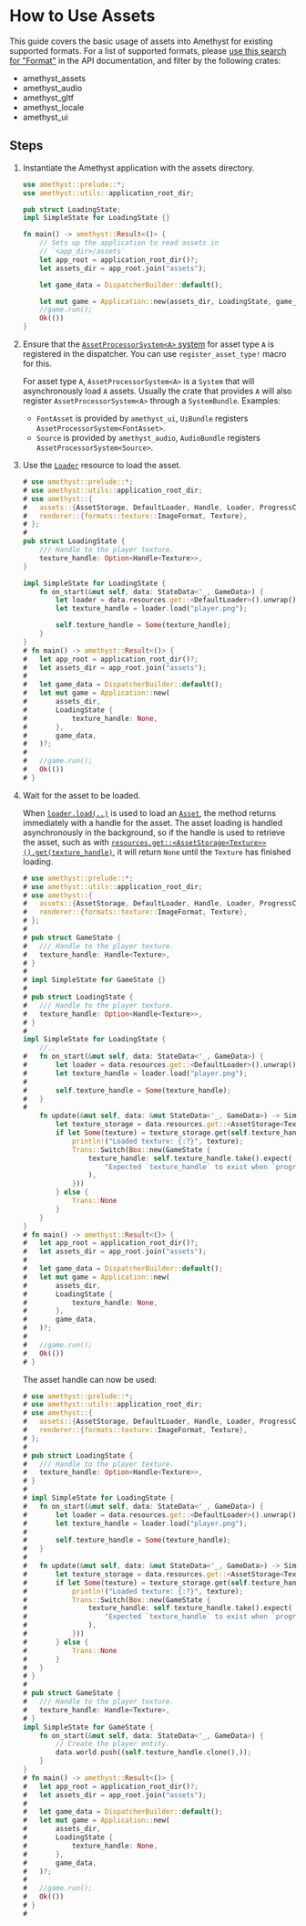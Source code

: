 # How to Use Assets

This guide covers the basic usage of assets into Amethyst for existing supported formats. For a list of supported formats, please [use this search for "Format"][doc_search_format] in the API documentation, and filter by the following crates:

- amethyst\_assets
- amethyst\_audio
- amethyst\_gltf
- amethyst\_locale
- amethyst\_ui

## Steps

1. Instantiate the Amethyst application with the assets directory.

   ```rust
   use amethyst::prelude::*;
   use amethyst::utils::application_root_dir;

   pub struct LoadingState;
   impl SimpleState for LoadingState {}

   fn main() -> amethyst::Result<()> {
       // Sets up the application to read assets in
       // `<app_dir>/assets`
       let app_root = application_root_dir()?;
       let assets_dir = app_root.join("assets");

       let game_data = DispatcherBuilder::default();

       let mut game = Application::new(assets_dir, LoadingState, game_data)?;
       //game.run();
       Ok(())
   }
   ```

1. Ensure that the [`AssetProcessorSystem<A>` system][doc_processor_system] for asset type `A` is registered in the dispatcher.
   You can use `register_asset_type!` macro for this.

   For asset type `A`, `AssetProcessorSystem<A>` is a `System` that will asynchronously load `A` assets. Usually the crate that provides `A` will also register `AssetProcessorSystem<A>` through a `SystemBundle`. Examples:

   - `FontAsset` is provided by `amethyst_ui`, `UiBundle` registers `AssetProcessorSystem<FontAsset>`.
   - `Source` is provided by `amethyst_audio`, `AudioBundle` registers `AssetProcessorSystem<Source>`.

1. Use the [`Loader`][doc_loader] resource to load the asset.

   ```rust
   # use amethyst::prelude::*;
   # use amethyst::utils::application_root_dir;
   # use amethyst::{
   #   assets::{AssetStorage, DefaultLoader, Handle, Loader, ProgressCounter},
   #   renderer::{formats::texture::ImageFormat, Texture},
   # };
   # 
   pub struct LoadingState {
       /// Handle to the player texture.
       texture_handle: Option<Handle<Texture>>,
   }

   impl SimpleState for LoadingState {
       fn on_start(&mut self, data: StateData<'_, GameData>) {
           let loader = data.resources.get::<DefaultLoader>().unwrap();
           let texture_handle = loader.load("player.png");

           self.texture_handle = Some(texture_handle);
       }
   }
   # fn main() -> amethyst::Result<()> {
   #   let app_root = application_root_dir()?;
   #   let assets_dir = app_root.join("assets");
   # 
   #   let game_data = DispatcherBuilder::default();
   #   let mut game = Application::new(
   #       assets_dir,
   #       LoadingState {
   #           texture_handle: None,
   #       },
   #       game_data,
   #   )?;
   # 
   #   //game.run();
   #   Ok(())
   # }
   ```

1. Wait for the asset to be loaded.

   When [`loader.load(..)`][doc_load] is used to load an [`Asset`][doc_asset], the method returns immediately with a handle for the asset. The asset loading is handled asynchronously in the background, so if the handle is used to retrieve the asset, such as with [`resources.get::<AssetStorage<Texture>>()`][doc_read_resource][`.get(texture_handle)`][doc_asset_get], it will return `None` until the `Texture` has finished loading.

   ```rust
   # use amethyst::prelude::*;
   # use amethyst::utils::application_root_dir;
   # use amethyst::{
   #   assets::{AssetStorage, DefaultLoader, Handle, Loader, ProgressCounter},
   #   renderer::{formats::texture::ImageFormat, Texture},
   # };
   # 
   # pub struct GameState {
   #   /// Handle to the player texture.
   #   texture_handle: Handle<Texture>,
   # }
   # 
   # impl SimpleState for GameState {}
   # 
   # pub struct LoadingState {
   #   /// Handle to the player texture.
   #   texture_handle: Option<Handle<Texture>>,
   # }
   # 
   impl SimpleState for LoadingState {
       //..
   #   fn on_start(&mut self, data: StateData<'_, GameData>) {
   #       let loader = data.resources.get::<DefaultLoader>().unwrap();
   #       let texture_handle = loader.load("player.png");
   # 
   #       self.texture_handle = Some(texture_handle);
   #   }
   # 
       fn update(&mut self, data: &mut StateData<'_, GameData>) -> SimpleTrans {
           let texture_storage = data.resources.get::<AssetStorage<Texture>>().unwrap();
           if let Some(texture) = texture_storage.get(self.texture_handle.as_ref().unwrap()) {
               println!("Loaded texture: {:?}", texture);
               Trans::Switch(Box::new(GameState {
                   texture_handle: self.texture_handle.take().expect(
                       "Expected `texture_handle` to exist when `progress_counter` is complete.",
                   ),
               }))
           } else {
               Trans::None
           }
       }
   }
   # fn main() -> amethyst::Result<()> {
   #   let app_root = application_root_dir()?;
   #   let assets_dir = app_root.join("assets");
   # 
   #   let game_data = DispatcherBuilder::default();
   #   let mut game = Application::new(
   #       assets_dir,
   #       LoadingState {
   #           texture_handle: None,
   #       },
   #       game_data,
   #   )?;
   # 
   #   //game.run();
   #   Ok(())
   # }
   ```

   The asset handle can now be used:

   ```rust
   # use amethyst::prelude::*;
   # use amethyst::utils::application_root_dir;
   # use amethyst::{
   #   assets::{AssetStorage, DefaultLoader, Handle, Loader, ProgressCounter},
   #   renderer::{formats::texture::ImageFormat, Texture},
   # };
   # 
   # pub struct LoadingState {
   #   /// Handle to the player texture.
   #   texture_handle: Option<Handle<Texture>>,
   # }
   # 
   # impl SimpleState for LoadingState {
   #   fn on_start(&mut self, data: StateData<'_, GameData>) {
   #       let loader = data.resources.get::<DefaultLoader>().unwrap();
   #       let texture_handle = loader.load("player.png");
   # 
   #       self.texture_handle = Some(texture_handle);
   #   }
   # 
   #   fn update(&mut self, data: &mut StateData<'_, GameData>) -> SimpleTrans {
   #       let texture_storage = data.resources.get::<AssetStorage<Texture>>().unwrap();
   #       if let Some(texture) = texture_storage.get(self.texture_handle.as_ref().unwrap()) {
   #           println!("Loaded texture: {:?}", texture);
   #           Trans::Switch(Box::new(GameState {
   #               texture_handle: self.texture_handle.take().expect(
   #                   "Expected `texture_handle` to exist when `progress_counter` is complete.",
   #               ),
   #           }))
   #       } else {
   #           Trans::None
   #       }
   #   }
   # }
   # 
   # pub struct GameState {
   #   /// Handle to the player texture.
   #   texture_handle: Handle<Texture>,
   # }
   impl SimpleState for GameState {
       fn on_start(&mut self, data: StateData<'_, GameData>) {
           // Create the player entity.
           data.world.push((self.texture_handle.clone(),));
       }
   }
   # fn main() -> amethyst::Result<()> {
   #   let app_root = application_root_dir()?;
   #   let assets_dir = app_root.join("assets");
   # 
   #   let game_data = DispatcherBuilder::default();
   #   let mut game = Application::new(
   #       assets_dir,
   #       LoadingState {
   #           texture_handle: None,
   #       },
   #       game_data,
   #   )?;
   # 
   #   //game.run();
   #   Ok(())
   # }
   # 
   ```

[doc_asset]: https://docs.amethyst.rs/master/amethyst_assets/trait.Asset.html
[doc_asset_get]: https://docs.amethyst.rs/master/amethyst_assets/struct.AssetStorage.html#method.get
[doc_load]: https://docs.amethyst.rs/master/amethyst_assets/struct.Loader.html#method.load
[doc_loader]: https://docs.amethyst.rs/master/amethyst_assets/struct.Loader.html
[doc_processor_system]: https://docs.amethyst.rs/master/amethyst_assets/struct.AssetProcessorSystem.html
[doc_read_resource]: https://docs.rs/specs/~0.16/specs/world/struct.World.html#method.read_resource
[doc_search_format]: https://docs.amethyst.rs/master/amethyst/?search=Format
